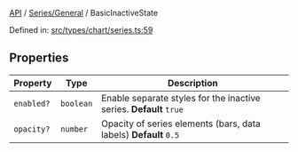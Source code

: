 [API](../../../overview.md) / [Series/General](../overview.md) / BasicInactiveState

Defined in: [src/types/chart/series.ts:59](https://github.com/gravity-ui/charts/blob/6aea3bcf86facdd4a019a7e612d7ac7e27006c35/src/types/chart/series.ts#L59)

## Properties

| Property | Type | Description |
| ------ | ------ | ------ |
| <a id="enabled"></a> `enabled?` | `boolean` | Enable separate styles for the inactive series. **Default** `true` |
| <a id="opacity"></a> `opacity?` | `number` | Opacity of series elements (bars, data labels) **Default** `0.5` |
